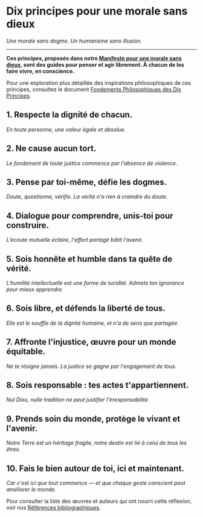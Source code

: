 # Dix principes pour une morale sans dieux

*Une morale sans dogme. Un humanisme sans illusion.*

---

**Ces principes, proposés dans notre [Manifeste pour une morale sans dieux](manifeste.md), sont des guides pour penser et agir librement. À chacun de les faire vivre, en conscience.**

Pour une exploration plus détaillée des inspirations philosophiques de ces principes, consultez le document [Fondements Philosophiques des Dix Principes](fondements_des_principes.md).

## 1. Respecte la dignité de chacun.
*En toute personne, une valeur égale et absolue.*

## 2. Ne cause aucun tort.
*Le fondement de toute justice commence par l'absence de violence.*

## 3. Pense par toi-même, défie les dogmes.
*Doute, questionne, vérifie. La vérité n'a rien à craindre du doute.*

## 4. Dialogue pour comprendre, unis-toi pour construire.
*L'écoute mutuelle éclaire, l'effort partagé bâtit l'avenir.*

## 5. Sois honnête et humble dans ta quête de vérité.
*L'humilité intellectuelle est une forme de lucidité. Admets ton ignorance pour mieux apprendre.*

## 6. Sois libre, et défends la liberté de tous.
*Elle est le souffle de la dignité humaine, et n'a de sens que partagée.*

## 7. Affronte l'injustice, œuvre pour un monde équitable.
*Ne te résigne jamais. La justice se gagne par l'engagement de tous.*

## 8. Sois responsable : tes actes t'appartiennent.
*Nul Dieu, nulle tradition ne peut justifier l'irresponsabilité.*

## 9. Prends soin du monde, protège le vivant et l'avenir.
*Notre Terre est un héritage fragile, notre destin est lié à celui de tous les êtres.*

## 10. Fais le bien autour de toi, ici et maintenant.
*Car c'est ici que tout commence — et que chaque geste conscient peut améliorer le monde.*

Pour consulter la liste des œuvres et auteurs qui ont nourri cette réflexion, voir nos [Références bibliographiques](references.md).

